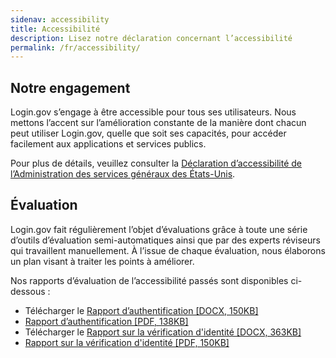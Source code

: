 ```yaml
---
sidenav: accessibility
title: Accessibilité
description: Lisez notre déclaration concernant l’accessibilité
permalink: /fr/accessibility/
---
```


## Notre engagement
Login.gov s’engage à être accessible pour tous ses utilisateurs. Nous mettons l’accent sur l’amélioration constante de la manière dont chacun peut utiliser Login.gov, quelle que soit ses capacités, pour accéder facilement aux applications et services publics.

Pour plus de détails, veuillez consulter la [Déclaration d’accessibilité de l’Administration des services généraux des États-Unis](https://www.gsa.gov/website-information/accessibility-statement).

## Évaluation
Login.gov fait régulièrement l’objet d’évaluations grâce à toute une série d’outils d’évaluation semi-automatiques ainsi que par des experts réviseurs qui travaillent manuellement. À l’issue de chaque évaluation, nous élaborons un plan visant à traiter les points à améliorer.

Nos rapports d’évaluation de l’accessibilité passés sont disponibles ci-dessous :

* Télécharger le [Rapport d’authentification [DOCX, 150KB]](/docs/2025-02-26_VPAT2.5Rev508-Identity-Authentication.docx)
* [Rapport d’authentification [PDF, 138KB]](/docs/2025-02-26_VPAT2.5Rev508-Identity-Authentication.pdf)
* Télécharger le [Rapport sur la vérification d'identité [DOCX, 363KB]](/docs/2025-02-26_VPAT2.4Rev508-Identity-Verification-IdV.docx)
* [Rapport sur la vérification d'identité [PDF, 150KB]](/docs/2025-02-26_VPAT2.4Rev508-Identity-Verification-IdV.pdf)
